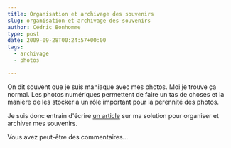```yaml
---
title: Organisation et archivage des souvenirs
slug: organisation-et-archivage-des-souvenirs
author: Cédric Bonhomme
type: post
date: 2009-09-28T00:24:57+00:00
tags:
  - archivage
  - photos

---
```

On dit souvent que je suis maniaque avec mes photos. Moi je trouve ça normal.
Les photos numériques permettent de faire un tas de choses et la manière de les
stocker a un rôle important pour la pérennité des photos.

Je suis donc entrain d'écrire [un article][1] sur ma solution pour organiser et
archiver mes souvenirs.

Vous avez peut-être des commentaires…

 [1]: https://wiki.cedricbonhomme.org/digital-archiving